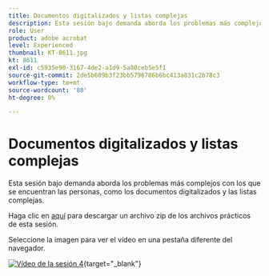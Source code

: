 ```yaml
---
title: Documentos digitalizados y listas complejas
description: Esta sesión bajo demanda aborda los problemas más complejos que suelen encontrarse las personas, como los documentos digitalizados y las listas complejas
role: User
product: adobe acrobat
level: Experienced
thumbnail: KT-8611.jpg
kt: 8611
exl-id: c5935e90-3167-4de2-a1d9-5a80ceb5e5f1
source-git-commit: 2de5b609b3f23bb5796786b6bc413a831c2b78c3
workflow-type: tm+mt
source-wordcount: '80'
ht-degree: 0%

---
```


# Documentos digitalizados y listas complejas

Esta sesión bajo demanda aborda los problemas más complejos con los que se encuentran las personas, como los documentos digitalizados y las listas complejas.

Haga clic en [aquí](../assets/accessibilitysession4.zip) para descargar un archivo zip de los archivos prácticos de esta sesión.

Seleccione la imagen para ver el vídeo en una pestaña diferente del navegador.

[![Vídeo de la sesión 4](../assets/Accessibilitysession4_YT.png)](https://youtu.be/RuBk6DqJBFc){target=&quot;_blank&quot;}
